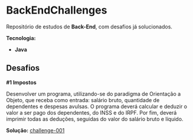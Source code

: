 # BackEndChallenges

Repositório de estudos de **Back-End**, com desafios já solucionados.

**Tecnologia:**

* **Java**

## Desafios

**#1 Impostos**

Desenvolver um programa, utilizando-se do paradigma de Orientação a Objeto, que receba como entrada: salário bruto, quantidade de dependentes e despesas avulsas. O programa deverá 
calcular e deduzir o valor a ser pago dos dependentes, do INSS e do IRPF. Por fim, deverá imprimir todas as deduções, seguidas do valor do salário bruto e líquido.

**Solução:** [challenge-001](https://github.com/JesseLopesTI/BackEndChallenges/tree/master/challenge-001)
